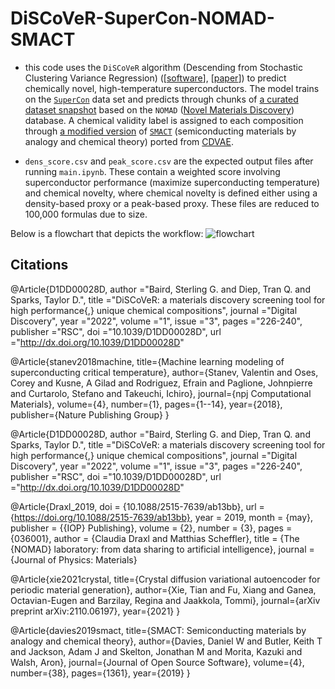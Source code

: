 # DiSCoVeR-SuperCon-NOMAD-SMACT
* this code uses the `DiSCoVeR` algorithm (Descending from Stochastic Clustering Variance Regression) ([[software](https://github.com/sparks-baird/mat_discover)], [[paper](https://dx.doi.org/10.1039/D1DD00028D)]) to predict chemically novel, high-temperature superconductors. The model trains on the [`SuperCon`](https://github.com/vstanev1/Supercon) data set and predicts through chunks of [a curated dataset snapshot](https://figshare.com/articles/dataset/NOMAD_Chemical_Formulas_and_Calculation_IDs/19319783) based on the `NOMAD` ([Novel Materials Discovery](https://nomad-lab.eu/)) database. A chemical validity label is assigned to each composition through [a modified version](https://github.com/txie-93/cdvae/blob/51383a9bf6477db01fb66b341ff75b5bad33ca90/scripts/eval_utils.py#L121-L162) of [`SMACT`](https://github.com/WMD-group/SMACT) (semiconducting materials by analogy and chemical theory) ported from [CDVAE](https://github.com/txie-93/cdvae).

* `dens_score.csv` and `peak_score.csv` are the expected output files after running `main.ipynb`. These contain a weighted score involving superconductor performance (maximize superconducting temperature) and chemical novelty, where chemical novelty is defined either using a density-based proxy or a peak-based proxy. These files are reduced to 100,000 formulas due to size.

Below is a flowchart that depicts the workflow:
![flowchart](https://i.imgur.com/7Y6ifJg.png "flowchart")

## Citations
@Article{D1DD00028D,
author ="Baird, Sterling G. and Diep, Tran Q. and Sparks, Taylor D.",
title  ="DiSCoVeR: a materials discovery screening tool for high performance{,} unique chemical compositions",
journal  ="Digital Discovery",
year  ="2022",
volume  ="1",
issue  ="3",
pages  ="226-240",
publisher  ="RSC",
doi  ="10.1039/D1DD00028D",
url  ="http://dx.doi.org/10.1039/D1DD00028D"

@Article{stanev2018machine,
  title={Machine learning modeling of superconducting critical temperature},
  author={Stanev, Valentin and Oses, Corey and Kusne, A Gilad and Rodriguez, Efrain and Paglione, Johnpierre and Curtarolo, Stefano and Takeuchi, Ichiro},
  journal={npj Computational Materials},
  volume={4},
  number={1},
  pages={1--14},
  year={2018},
  publisher={Nature Publishing Group}
}

@Article{D1DD00028D,
author ="Baird, Sterling G. and Diep, Tran Q. and Sparks, Taylor D.",
title  ="DiSCoVeR: a materials discovery screening tool for high performance{,} unique chemical compositions",
journal  ="Digital Discovery",
year  ="2022",
volume  ="1",
issue  ="3",
pages  ="226-240",
publisher  ="RSC",
doi  ="10.1039/D1DD00028D",
url  ="http://dx.doi.org/10.1039/D1DD00028D"

@Article{Draxl_2019,
	doi = {10.1088/2515-7639/ab13bb},
	url = {https://doi.org/10.1088/2515-7639/ab13bb},
	year = 2019,
	month = {may},
	publisher = {{IOP} Publishing},
	volume = {2},
	number = {3},
	pages = {036001},
	author = {Claudia Draxl and Matthias Scheffler},
	title = {The {NOMAD} laboratory: from data sharing to artificial intelligence},
	journal = {Journal of Physics: Materials}

@Article{xie2021crystal,
  title={Crystal diffusion variational autoencoder for periodic material generation},
  author={Xie, Tian and Fu, Xiang and Ganea, Octavian-Eugen and Barzilay, Regina and Jaakkola, Tommi},
  journal={arXiv preprint arXiv:2110.06197},
  year={2021}
}

@Article{davies2019smact,
  title={SMACT: Semiconducting materials by analogy and chemical theory},
  author={Davies, Daniel W and Butler, Keith T and Jackson, Adam J and Skelton, Jonathan M and Morita, Kazuki and Walsh, Aron},
  journal={Journal of Open Source Software},
  volume={4},
  number={38},
  pages={1361},
  year={2019}
}
